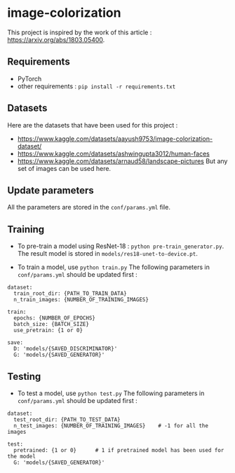 # image-colorization

This project is inspired by the work of this article : https://arxiv.org/abs/1803.05400. 

## Requirements

- PyTorch
- other requirements : `pip install -r requirements.txt`

## Datasets

Here are the datasets that have been used for this project : 
- https://www.kaggle.com/datasets/aayush9753/image-colorization-dataset/
- https://www.kaggle.com/datasets/ashwingupta3012/human-faces
- https://www.kaggle.com/datasets/arnaud58/landscape-pictures
But any set of images can be used here.

## Update parameters

All the parameters are stored in the `conf/params.yml` file.

## Training

- To pre-train a model using ResNet-18 : `python pre-train_generator.py`. The result model is stored in `models/res18-unet-to-device.pt`.

- To train a model, use `python train.py`
The following parameters in `conf/params.yml` should be updated first :
```
dataset:
  train_root_dir: {PATH_TO_TRAIN_DATA}
  n_train_images: {NUMBER_OF_TRAINING_IMAGES}

train:
  epochs: {NUMBER_OF_EPOCHS}
  batch_size: {BATCH_SIZE}
  use_pretrain: {1 or 0}

save:
  D: 'models/{SAVED_DISCRIMINATOR}'
  G: 'models/{SAVED_GENERATOR}'
```

## Testing

- To test a model, use `python test.py`
The following parameters in `conf/params.yml` should be updated first :
```
dataset:
  test_root_dir: {PATH_TO_TEST_DATA}
  n_test_images: {NUMBER_OF_TRAINING_IMAGES}    # -1 for all the images

test:
  pretrained: {1 or 0}      # 1 if pretrained model has been used for the model
  G: 'models/{SAVED_GENERATOR}'
```